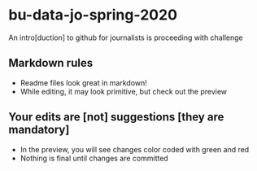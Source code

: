 # bu-data-jo-spring-2020
An intro[duction] to github for journalists is proceeding with challenge

## Markdown rules
* Readme files look great in markdown!
* While editing, it may look primitive, but check out the preview

## Your edits are [not] suggestions [they are mandatory]
* In the preview, you will see changes color coded with green and red
* Nothing is final until changes are committed
